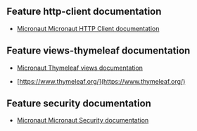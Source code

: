 ## Feature http-client documentation

- [Micronaut Micronaut HTTP Client documentation](https://docs.micronaut.io/latest/guide/index.html#httpClient)

## Feature views-thymeleaf documentation

- [Micronaut Thymeleaf views documentation](https://micronaut-projects.github.io/micronaut-views/latest/guide/index.html#thymeleaf)

- [https://www.thymeleaf.org/](https://www.thymeleaf.org/)

## Feature security documentation

- [Micronaut Micronaut Security documentation](https://micronaut-projects.github.io/micronaut-security/latest/guide/index.html)

